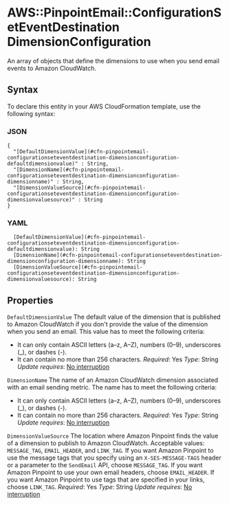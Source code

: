 # AWS::PinpointEmail::ConfigurationSetEventDestination DimensionConfiguration<a name="aws-properties-pinpointemail-configurationseteventdestination-dimensionconfiguration"></a>

An array of objects that define the dimensions to use when you send email events to Amazon CloudWatch\.

## Syntax<a name="aws-properties-pinpointemail-configurationseteventdestination-dimensionconfiguration-syntax"></a>

To declare this entity in your AWS CloudFormation template, use the following syntax:

### JSON<a name="aws-properties-pinpointemail-configurationseteventdestination-dimensionconfiguration-syntax.json"></a>

```
{
  "[DefaultDimensionValue](#cfn-pinpointemail-configurationseteventdestination-dimensionconfiguration-defaultdimensionvalue)" : String,
  "[DimensionName](#cfn-pinpointemail-configurationseteventdestination-dimensionconfiguration-dimensionname)" : String,
  "[DimensionValueSource](#cfn-pinpointemail-configurationseteventdestination-dimensionconfiguration-dimensionvaluesource)" : String
}
```

### YAML<a name="aws-properties-pinpointemail-configurationseteventdestination-dimensionconfiguration-syntax.yaml"></a>

```
  [DefaultDimensionValue](#cfn-pinpointemail-configurationseteventdestination-dimensionconfiguration-defaultdimensionvalue): String
  [DimensionName](#cfn-pinpointemail-configurationseteventdestination-dimensionconfiguration-dimensionname): String
  [DimensionValueSource](#cfn-pinpointemail-configurationseteventdestination-dimensionconfiguration-dimensionvaluesource): String
```

## Properties<a name="aws-properties-pinpointemail-configurationseteventdestination-dimensionconfiguration-properties"></a>

`DefaultDimensionValue`  <a name="cfn-pinpointemail-configurationseteventdestination-dimensionconfiguration-defaultdimensionvalue"></a>
The default value of the dimension that is published to Amazon CloudWatch if you don't provide the value of the dimension when you send an email\. This value has to meet the following criteria:
+ It can only contain ASCII letters \(a–z, A–Z\), numbers \(0–9\), underscores \(\_\), or dashes \(\-\)\.
+ It can contain no more than 256 characters\.
*Required*: Yes
*Type*: String
*Update requires*: [No interruption](https://docs.aws.amazon.com/AWSCloudFormation/latest/UserGuide/using-cfn-updating-stacks-update-behaviors.html#update-no-interrupt)

`DimensionName`  <a name="cfn-pinpointemail-configurationseteventdestination-dimensionconfiguration-dimensionname"></a>
The name of an Amazon CloudWatch dimension associated with an email sending metric\. The name has to meet the following criteria:
+ It can only contain ASCII letters \(a–z, A–Z\), numbers \(0–9\), underscores \(\_\), or dashes \(\-\)\.
+ It can contain no more than 256 characters\.
*Required*: Yes
*Type*: String
*Update requires*: [No interruption](https://docs.aws.amazon.com/AWSCloudFormation/latest/UserGuide/using-cfn-updating-stacks-update-behaviors.html#update-no-interrupt)

`DimensionValueSource`  <a name="cfn-pinpointemail-configurationseteventdestination-dimensionconfiguration-dimensionvaluesource"></a>
The location where Amazon Pinpoint finds the value of a dimension to publish to Amazon CloudWatch\. Acceptable values: `MESSAGE_TAG`, `EMAIL_HEADER`, and `LINK_TAG`\.
If you want Amazon Pinpoint to use the message tags that you specify using an `X-SES-MESSAGE-TAGS` header or a parameter to the `SendEmail` API, choose `MESSAGE_TAG`\. If you want Amazon Pinpoint to use your own email headers, choose `EMAIL_HEADER`\. If you want Amazon Pinpoint to use tags that are specified in your links, choose `LINK_TAG`\.
*Required*: Yes
*Type*: String
*Update requires*: [No interruption](https://docs.aws.amazon.com/AWSCloudFormation/latest/UserGuide/using-cfn-updating-stacks-update-behaviors.html#update-no-interrupt)
